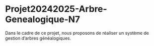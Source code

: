 # Projet20242025-Arbre-Genealogique-N7
Dans le cadre de ce projet, nous proposons de réaliser un système de gestion d’arbres généalogiques.
